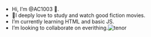 -  Hi, I’m @AC1003 👋.
-  💞️I deeply love to study and watch good fiction movies.
-  I’m currently learning HTML and basic JS.
-  I’m looking to collaborate on everithing.![tenor](https://user-images.githubusercontent.com/87527718/130278512-01be3004-048c-42cb-af0a-4e7c06db1069.gif)



<!---
AC1003/AC1003 is a ✨ special ✨ repository because its `README.md` (this file) appears on your GitHub profile.
You can click the Preview link to take a look at your changes.
--->
